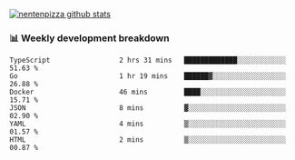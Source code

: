 [![nentenpizza github stats](https://github-readme-stats.vercel.app/api?username=nentenpizza&count_private=true)](https://github.com/anuraghazra/github-readme-stats)

### 📊 Weekly development breakdown
<!--START_SECTION:waka-->

```text
TypeScript                 2 hrs 31 mins   █████████████░░░░░░░░░░░░   51.63 %
Go                         1 hr 19 mins    ██████▓░░░░░░░░░░░░░░░░░░   26.88 %
Docker                     46 mins         ████░░░░░░░░░░░░░░░░░░░░░   15.71 %
JSON                       8 mins          ▓░░░░░░░░░░░░░░░░░░░░░░░░   02.90 %
YAML                       4 mins          ▒░░░░░░░░░░░░░░░░░░░░░░░░   01.57 %
HTML                       2 mins          ▒░░░░░░░░░░░░░░░░░░░░░░░░   00.87 %
```

<!--END_SECTION:waka-->


